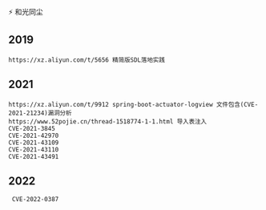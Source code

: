 
 ⚡ 和光同尘


 ## 2019
  	https://xz.aliyun.com/t/5656 精简版SDL落地实践
 ## 2021
  ```
https://xz.aliyun.com/t/9912 spring-boot-actuator-logview 文件包含(CVE-2021-21234)漏洞分析
  https://www.52pojie.cn/thread-1518774-1-1.html 导入表注入
  CVE-2021-3845
  CVE-2021-42970
  CVE-2021-43109
  CVE-2021-43110
  CVE-2021-43491
  ```
 ## 2022
 
     CVE-2022-0387
